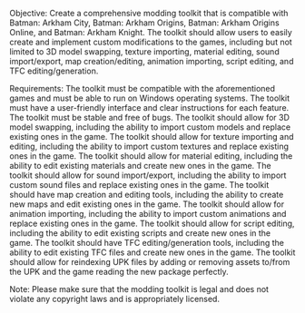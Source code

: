Objective: 
Create a comprehensive modding toolkit that is compatible with Batman: Arkham City, Batman: Arkham Origins, Batman: Arkham Origins Online, and Batman: Arkham Knight. The toolkit should allow users to easily create and implement custom modifications to the games, including but not limited to 3D model swapping, texture importing, material editing, sound import/export, map creation/editing, animation importing, script editing, and TFC editing/generation.

Requirements:
The toolkit must be compatible with the aforementioned games and must be able to run on Windows operating systems.
The toolkit must have a user-friendly interface and clear instructions for each feature.
The toolkit must be stable and free of bugs.
The toolkit should allow for 3D model swapping, including the ability to import custom models and replace existing ones in the game.
The toolkit should allow for texture importing and editing, including the ability to import custom textures and replace existing ones in the game.
The toolkit should allow for material editing, including the ability to edit existing materials and create new ones in the game.
The toolkit should allow for sound import/export, including the ability to import custom sound files and replace existing ones in the game.
The toolkit should have map creation and editing tools, including the ability to create new maps and edit existing ones in the game.
The toolkit should allow for animation importing, including the ability to import custom animations and replace existing ones in the game.
The toolkit should allow for script editing, including the ability to edit existing scripts and create new ones in the game.
The toolkit should have TFC editing/generation tools, including the ability to edit existing TFC files and create new ones in the game.
The toolkit should allow for reindexing UPK files by adding or removing assets to/from the UPK and the game reading the new package perfectly.

Note: Please make sure that the modding toolkit is legal and does not violate any copyright laws and is appropriately licensed.
